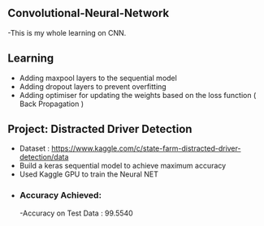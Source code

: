 ## Convolutional-Neural-Network
-This is my whole learning on CNN. 
## Learning
- Adding maxpool layers to the sequential model
- Adding dropout layers to prevent overfitting
- Adding optimiser for updating the weights based on the loss function ( Back Propagation )
## Project: Distracted Driver Detection
  - Dataset : https://www.kaggle.com/c/state-farm-distracted-driver-detection/data
  - Build a keras sequential model to achieve maximum accuracy
  - Used Kaggle GPU to train the Neural NET
  - ### Accuracy Achieved:
      -Accuracy on Test Data : 99.5540

